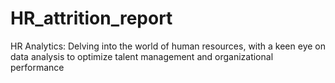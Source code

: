 # HR_attrition_report
HR Analytics: Delving into the world of human resources, with a keen eye 
on data analysis to optimize talent management and organizational 
performance
